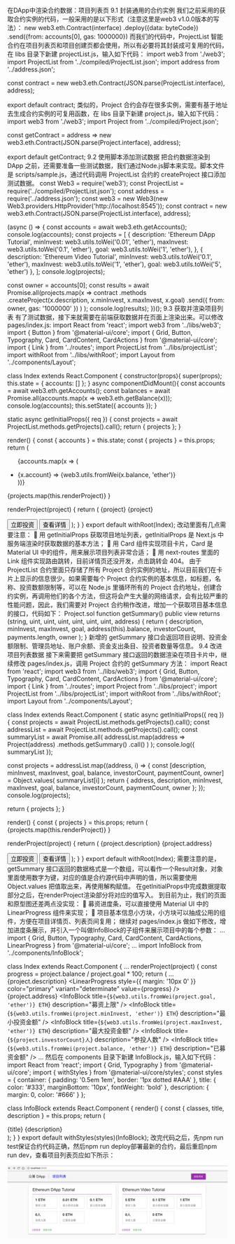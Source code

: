 在DApp中渲染合约数据：项目列表页
9.1 封装通用的合约实例
我们之前采用的获取合约实例的代码，一般采用的是以下形式（注意这里是web3 v1.0.0版本的写法）：
new web3.eth.Contract(interface)
		.deploy({data: byteCode})
		.send({from: accounts[0], gas: 1000000})
而我们的代码中，ProjectList 智能合约在项目列表页和项目创建页都会使用，所以有必要将其封装成可复用的代码，在 libs 目录下新建 projectList.js，输入如下代码：
import web3 from './web3';
import ProjectList from '../compiled/ProjectList.json';
import address from '../address.json';

const contract = new web3.eth.Contract(JSON.parse(ProjectList.interface), address);

export default contract;
类似的，Project 合约会存在很多实例，需要有基于地址去生成合约实例的可复用函数，在 libs 目录下新建 project.js，输入如下代码：
import web3 from './web3';
import Project from '../compiled/Project.json';

const getContract = address => 
		new web3.eth.Contract(JSON.parse(Project.interface), address);

export default getContract;
9.2 使用脚本添加测试数据
把合约数据渲染到 DApp 之前，还需要准备一些测试数据，我们通过Node.js脚本来实现。脚本文件是 scripts/sample.js，通过代码调用 ProjectList 合约的 createProject 接口添加测试数据。
const Web3 = require('web3');
const ProjectList = require('../compiled/ProjectList.json');
const address = require('../address.json');
const web3 = new Web3(new 
	Web3.providers.HttpProvider('http://localhost:8545'));
const contract = new web3.eth.Contract(JSON.parse(ProjectList.interface), 
			address);

(async () => { 
const accounts = await web3.eth.getAccounts();
console.log(accounts);
const projects = [
{
description: 'Ethereum DApp Tutorial',
minInvest: web3.utils.toWei('0.01', 'ether'),
maxInvest: web3.utils.toWei('0.1', 'ether'),
goal: web3.utils.toWei('1', 'ether'),
},
{
description: 'Ethereum Video Tutorial',
minInvest: web3.utils.toWei('0.1', 'ether'),
maxInvest: web3.utils.toWei('1', 'ether'),
goal: web3.utils.toWei('5', 'ether')
},
];
console.log(projects);

const owner = accounts[0];
const results = await Promise.all(projects.map(x =>
contract
.methods
.createProject(x.description, x.minInvest, x.maxInvest, x.goal)
.send({ from: owner, gas: '1000000' })
)
);
console.log(results);
})();
9.3 获取并渲染项目列表
有了测试数据，接下来就需要在前端获取数据并在页面上渲染出来。可以修改pages/index.js:
import React from 'react';
import web3 from '../libs/web3';
import { Button } from '@material-ui/core';
import { Grid, Button, Typography, Card, CardContent, CardActions } from '@material-ui/core';
import { Link } from '../routes';
import ProjectList from '../libs/projectList';
import withRoot from '../libs/withRoot';
import Layout from '../components/Layout';

class Index extends React.Component {
constructor(props){
    super(props);
    this.state = {
    accounts: []
};
}
async componentDidMount(){
    const accounts = await web3.eth.getAccounts();
const balances = await Promise.all(accounts.map(x => web3.eth.getBalance(x)));
    console.log(accounts);
    this.setState({ accounts });
}

static async getInitialProps({ req }) {
const projects = await ProjectList.methods.getProjects().call();
return { projects };
}

render() {
const { accounts } = this.state;
const { projects } = this.props;
return (
    <Layout>
        <ul>
          {accounts.map(x => (
  <li key={x.account}>
    {x.account} => {web3.utils.fromWei(x.balance, 'ether')}
</li>
))}
        </ul>
        <Grid container spacing={16}>
            {projects.map(this.renderProject)}
</Grid>
</Layout>
}

renderProject(project) {
return (
<Grid item md={6} key={project}>
<Card>
<CardContent>
<Typography gutterBottom variant="headline" component="h2">
{project}
</Typography>
<Typography component="p">{project}</Typography>
</CardContent>
<CardActions>
<Link route={`/projects/${project}`}>
<Button size="small" color="primary">
立即投资
</Button>
</Link>
<Link route={`/projects/${project}`}>
<Button size="small" color="secondary">
查看详情
</Button>
</Link>
</CardActions>
</Card>
</Grid>
);
}
}
export default withRoot(Index);
改动里面有几点需要注意： 
	用 getInitialProps 获取项目地址列表，getInitialProps 是 Next.js 中服务端渲染时获取数据的基本方法；
	用 Card 组件实现项目卡片，Card 是 Material UI 中的组件，用来展示项目列表非常合适；
	用 next-routes 里面的 Link 组件实现路由跳转，目前详情页还没开发，点击跳转会 404。
由于ProjectList 合约里面只存储了所有 Project 合约实例的地址，所以目前我们在卡片上显示的信息很少。如果需要每个 Project 合约实例的基本信息，如标题，名称、投资数额限制等，可以在 Node.js 里循环所有的 Project 合约地址，创建合约实例，再调用他们的各个方法，但这将会产生大量的网络请求，会有比较严重的性能问题，因此，我们需要对 Project 合约稍作改进，增加一个获取项目基本信息的接口，代码如下：
Project.sol
function getSummary() public view returns (string, uint, uint, uint, uint, uint, uint, address) {
return (
description,
minInvest,
maxInvest,
goal,
address(this).balance,
investorCount,
payments.length,
owner
);
}
新增的 getSummary 接口会返回项目说明、投资金额限制、管理员地址、账户余额、资金支出条目、投资者数量等信息。
9.4 改进项目列表数据
接下来需要把 getSummary 接口返回的数据渲染在项目卡片中，继续修改 pages/index.js，调用 Project 合约的 getSummary 方法：
import React from 'react';
import web3 from '../libs/web3';
import { Grid, Button, Typography, Card, CardContent, CardActions } from '@material-ui/core';
import { Link } from '../routes';
import Project from '../libs/project';
import ProjectList from '../libs/projectList';
import withRoot from '../libs/withRoot';
import Layout from '../components/Layout';

class Index extends React.Component {
static async getInitialProps({ req }) {
const projects = await ProjectList.methods.getProjects().call();
const addressList = await ProjectList.methods.getProjects().call();
const summaryList = await Promise.all(
addressList.map(address =>
Project(address)
.methods.getSummary()
.call()
)
);
console.log({ summaryList });

const projects = addressList.map((address, i) => {
const [description, minInvest, maxInvest, goal, balance, investorCount, paymentCount, owner] = Object.values(
summaryList[i]
);
return {
address,
description,
minInvest,
maxInvest,
goal,
balance,
investorCount,
paymentCount,
owner
};
});
console.log(projects);

return { projects };
}

render() {
const { projects } = this.props;
return (
    <Layout>
        <Grid container spacing={16}>
            {projects.map(this.renderProject)}
</Grid>
</Layout>
}

renderProject(project) {
return (
<Grid item md={6} key={project.address}>
<Card>
<CardContent>
<Typography gutterBottom variant="headline" component="h2">
{project.description}
</Typography>
<Typography component="p">{project.address}</Typography>
</CardContent>
<CardActions>
<Link route={`/projects/${project.address}`}>
<Button size="small" color="primary">
立即投资
</Button>
</Link>
<Link route={`/projects/${project.address}`}>
<Button size="small" color="secondary">
查看详情
</Button>
</Link>
</CardActions>
</Card>
</Grid>
);
}
}
export default withRoot(Index);
需要注意的是，getSummary 接口返回的数据格式是一个数组，可以看作一个Result对象，对象里面使用数字为键，对应的值是合约源代码中声明的值，所以需要使用 Object.values 把值取出来，再使用解构赋值。
在getInitialProps中完成数据提取部分之后，在renderProject渲染部分将对应的值写入。
到目前为止，我们的页面和原型图还差两点没实现：
	募资进度条，可以直接使用 Material UI 中的 LinearProgress 组件来实现；
	项目基本信息小方块，小方块可以抽成公用的组件，方便在项目详情页、列表页间复用；
继续对 pages/index.js 做如下修改，增加进度条展示，并引入一个叫做InfoBlock的子组件来展示项目中的每个参数：
...
import { Grid, Button, Typography, Card, CardContent, CardActions, LinearProgress } from '@material-ui/core';
...
import InfoBlock from '../components/InfoBlock';

class Index extends React.Component {
...
renderProject(project) {
const progress = project.balance / project.goal * 100;
return (
...
<Typography gutterBottom variant="headline" component="h2">
{project.description}
</Typography>
<LinearProgress style={{ margin: '10px 0' }} color="primary" variant="determinate" value={progress} />
<Typography component="p">{project.address}</Typography>
<Grid container spacing={16}>
<InfoBlock title={`${web3.utils.fromWei(project.goal, 'ether')} ETH`} description="募资上限" />
<InfoBlock title={`${web3.utils.fromWei(project.minInvest, 'ether')} ETH`} description="最小投资金额" />
<InfoBlock title={`${web3.utils.fromWei(project.maxInvest, 'ether')} ETH`} description="最大投资金额" />
<InfoBlock title={`${project.investorCount}人`} description="参投人数" />
<InfoBlock title={`${web3.utils.fromWei(project.balance, 'ether')} ETH`} description="已募资金额" />
</Grid>
...
然后在 components 目录下新建 InfoBlock.js，输入如下代码：
import React from 'react';
import { Grid, Typography } from '@material-ui/core';
import { withStyles } from '@material-ui/core/styles';
const styles = {
container: {
padding: '0.5em 1em',
border: '1px dotted #AAA'
},
title: {
color: '#333',
marginBottom: '10px',
fontWeight: 'bold'
},
description: {
margin: 0,
color: '#666'
}
};

class InfoBlock extends React.Component {
render() {
const { classes, title, description } = this.props;
return (
<Grid item md={4}>
<div className={classes.container}>
<Typography variant="title" color="inherit" className={classes.title}>
{title}
</Typography>
<Typography variant="paragraph" color="inherit" className={classes.description}>
{description}
</Typography>
</div>
</Grid>
);
}
}
export default withStyles(styles)(InfoBlock);
改完代码之后，先npm run test保证合约代码正确，然后npm run deploy部署最新的合约，最后重启npm run dev，查看项目列表页应如下所示：

![](images/ico_9.1.png)